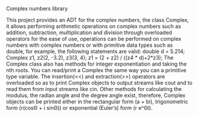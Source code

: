 Complex numbers library 
 
This project provides an ADT for the complex numbers, the class Complex, it allows performing arithmetic operations on complex numbers such as addition, subtraction, multiplication and division through overloaded operators for the ease of use, operations can be performed on complex numbers with complex numbers or with primitive data types such as double, for example, the following statements are valid: double d = 5.214; Complex z1, z2(2, -3.2), z3(3, 4); z1 = (2 + z2) / ((z4 * d)+2*z3); The Complex class also has methods for integer exponentiation and taking the nth roots. You can read/print a Complex the same way you can a primitive type variable. The insertion(<<) and extraction(>>) operators are overloaded so as to print Complex objects to output streams like cout and to read them from input streams like cin. Other methods for calculating the modulus, the radian angle and the degree angle exist, therefore, Complex objects can be printed either in the rectangular form (a + bi), trigonometric form (r(cosΘ + i sinΘ)) or exponential (Euler’s) form (r e^Θi).
